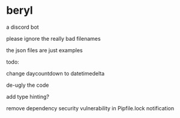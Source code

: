 # beryl
a discord bot

please ignore the really bad filenames

the json files are just examples

todo:

change daycountdown to datetimedelta

de-ugly the code

add type hinting?

remove dependency security vulnerability in Pipfile.lock notification
